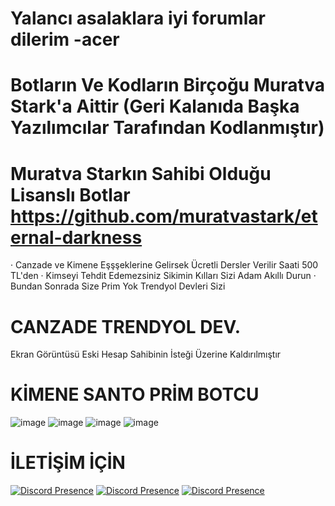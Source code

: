 
# Yalancı asalaklara iyi forumlar dilerim -acer
# Botların Ve Kodların Birçoğu Muratva Stark'a Aittir (Geri Kalanıda Başka Yazılımcılar Tarafından Kodlanmıştır)
# Muratva Starkın Sahibi Olduğu Lisanslı Botlar https://github.com/muratvastark/eternal-darkness 
· Canzade ve Kimene Eşşşeklerine Gelirsek Ücretli Dersler Verilir Saati 500 TL'den 
· Kimseyi Tehdit Edemezsiniz Sikimin Kılları Sizi Adam Akıllı Durun 
· Bundan Sonrada Size Prim Yok Trendyol Devleri Sizi 
# CANZADE TRENDYOL DEV.
Ekran Görüntüsü Eski Hesap Sahibinin İsteği Üzerine Kaldırılmıştır
# KİMENE SANTO PRİM BOTCU
![image](https://github.com/ravgar/canzade-kimene-bots/assets/97904458/06237816-aabd-4842-ba32-bbc93e593184)
![image](https://github.com/ravgar/canzade-kimene-bots/assets/97904458/3ef536e2-5987-4696-a99e-214cb0fdf57e)
![image](https://github.com/ravgar/canzade-kimene-bots/assets/97904458/087c4684-f0c6-45d8-a9cd-a6b1669a51de)
![image](https://github.com/ravgar/canzade-kimene-bots/assets/97904458/080ddac2-e666-4246-94a1-d9fed1e9c39d)

# İLETİŞİM İÇİN 
[![Discord Presence](https://lanyard-profile-readme.vercel.app/api/1049727678091120640?hideDiscrim=true)](https://discord.com/users/1049727678091120640)
[![Discord Presence](https://lanyard-profile-readme.vercel.app/api/340047062068494337?hideDiscrim=true)](https://discord.com/users/340047062068494337)
[![Discord Presence](https://lanyard-profile-readme.vercel.app/api/149284207833645056?hideDiscrim=true)](https://discord.com/users/149284207833645056)







